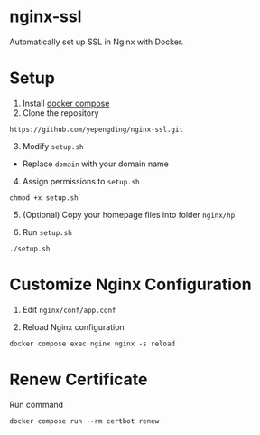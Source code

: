 # nginx-ssl

Automatically set up SSL in Nginx with Docker.

# Setup

1. Install [docker compose](https://docs.docker.com/compose/install/#install-compose)
2. Clone the repository

```shell
https://github.com/yepengding/nginx-ssl.git
```

3. Modify `setup.sh`

- Replace `domain` with your domain name

4. Assign permissions to `setup.sh`

```shell
chmod +x setup.sh
```

5. (Optional) Copy your homepage files into folder `nginx/hp`


6. Run `setup.sh`

```shell
./setup.sh
```

# Customize Nginx Configuration

1. Edit `nginx/conf/app.conf`

2. Reload Nginx configuration

```shell
docker compose exec nginx nginx -s reload
```

# Renew Certificate

Run command

```shell
docker compose run --rm certbot renew
```